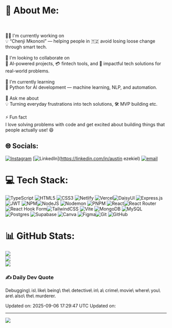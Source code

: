# 💫 About Me:
<br><br>🧑‍💻 I'm currently working on<br>💡 “Chenji Mkononi” — helping people in 🇹🇿 avoid losing loose change through smart tech.<br><br>🤝 I'm looking to collaborate on<br>🤖 AI-powered projects, 💳 fintech tools, and 🚀 impactful tech solutions for real-world problems.<br><br>🌱 I'm currently learning<br>🐍 Python for AI development — machine learning, NLP, and automation.<br><br>💬 Ask me about<br>💡 Turning everyday frustrations into tech solutions, 🛠️ MVP building etc.<br><br>⚡ Fun fact<br>I love solving problems with code and get excited about building things that people actually use! 😄<br>


## 🌐 Socials:
[![Instagram](https://img.shields.io/badge/Instagram-%23E4405F.svg?logo=Instagram&logoColor=white)](https://instagram.com/lord_vustin) [![LinkedIn](https://img.shields.io/badge/LinkedIn-%230077B5.svg?logo=linkedin&logoColor=white)](https://linkedin.com/in/austin ezekiel) [![email](https://img.shields.io/badge/Email-D14836?logo=gmail&logoColor=white)](mailto:austinezekiel95@gmail.com) 

# 💻 Tech Stack:
![TypeScript](https://img.shields.io/badge/typescript-%23007ACC.svg?style=for-the-badge&logo=typescript&logoColor=white) ![HTML5](https://img.shields.io/badge/html5-%23E34F26.svg?style=for-the-badge&logo=html5&logoColor=white) ![CSS3](https://img.shields.io/badge/css3-%231572B6.svg?style=for-the-badge&logo=css3&logoColor=white) ![Netlify](https://img.shields.io/badge/netlify-%23000000.svg?style=for-the-badge&logo=netlify&logoColor=#00C7B7) ![Vercel](https://img.shields.io/badge/vercel-%23000000.svg?style=for-the-badge&logo=vercel&logoColor=white)![DaisyUI](https://img.shields.io/badge/daisyui-5A0EF8?style=for-the-badge&logo=daisyui&logoColor=white) ![Express.js](https://img.shields.io/badge/express.js-%23404d59.svg?style=for-the-badge&logo=express&logoColor=%2361DAFB) ![JWT](https://img.shields.io/badge/JWT-black?style=for-the-badge&logo=JSON%20web%20tokens) ![NPM](https://img.shields.io/badge/NPM-%23CB3837.svg?style=for-the-badge&logo=npm&logoColor=white)![NodeJS](https://img.shields.io/badge/node.js-6DA55F?style=for-the-badge&logo=node.js&logoColor=white) ![Nodemon](https://img.shields.io/badge/NODEMON-%23323330.svg?style=for-the-badge&logo=nodemon&logoColor=%BBDEAD) ![PNPM](https://img.shields.io/badge/pnpm-%234a4a4a.svg?style=for-the-badge&logo=pnpm&logoColor=f69220) ![React](https://img.shields.io/badge/react-%2320232a.svg?style=for-the-badge&logo=react&logoColor=%2361DAFB)![React Router](https://img.shields.io/badge/React_Router-CA4245?style=for-the-badge&logo=react-router&logoColor=white) ![React Hook Form](https://img.shields.io/badge/React%20Hook%20Form-%23EC5990.svg?style=for-the-badge&logo=reacthookform&logoColor=white)![TailwindCSS](https://img.shields.io/badge/tailwindcss-%2338B2AC.svg?style=for-the-badge&logo=tailwind-css&logoColor=white) ![Vite](https://img.shields.io/badge/vite-%23646CFF.svg?style=for-the-badge&logo=vite&logoColor=white) ![MongoDB](https://img.shields.io/badge/MongoDB-%234ea94b.svg?style=for-the-badge&logo=mongodb&logoColor=white) ![MySQL](https://img.shields.io/badge/mysql-4479A1.svg?style=for-the-badge&logo=mysql&logoColor=white) ![Postgres](https://img.shields.io/badge/postgres-%23316192.svg?style=for-the-badge&logo=postgresql&logoColor=white) ![Supabase](https://img.shields.io/badge/Supabase-3ECF8E?style=for-the-badge&logo=supabase&logoColor=white) ![Canva](https://img.shields.io/badge/Canva-%2300C4CC.svg?style=for-the-badge&logo=Canva&logoColor=white) ![Figma](https://img.shields.io/badge/figma-%23F24E1E.svg?style=for-the-badge&logo=figma&logoColor=white)![Git](https://img.shields.io/badge/git-%23F05033.svg?style=for-the-badge&logo=git&logoColor=white) ![GitHub](https://img.shields.io/badge/github-%23121011.svg?style=for-the-badge&logo=github&logoColor=white)

# 📊 GitHub Stats:
![](https://github-readme-stats.vercel.app/api?username=Austin2000-bit&theme=dark&hide_border=false&include_all_commits=true&count_private=true)<br/>
![](https://nirzak-streak-stats.vercel.app/?user=Austin2000-bit&theme=dark&hide_border=false)<br/>
![](https://github-readme-stats.vercel.app/api/top-langs/?username=Austin2000-bit&theme=dark&hide_border=false&include_all_commits=true&count_private=true&layout=compact)


### ✍️ Daily Dev Quote
Debugging\ is\ like\ being\ the\ detective\ in\ a\ crime\ movie\ where\ you\ are\ also\ the\ murderer\.

Updated on: 2025-09-06 17:29:47 UTC Updated on:


---
[![](https://visitcount.itsvg.in/api?id=Austin2000-bit&icon=0&color=0)](https://visitcount.itsvg.in)

<!-- Proudly created with GPRM ( https://gprm.itsvg.in ) -->
